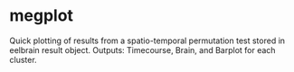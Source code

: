 # megplot
Quick plotting of results from a spatio-temporal permutation test stored in eelbrain result object.
Outputs: Timecourse, Brain, and Barplot for each cluster.


